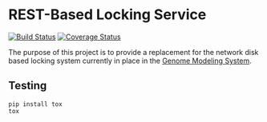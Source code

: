 # REST-Based Locking Service

[![Build Status](https://travis-ci.org/genome/gsc-lock.png?branch=master)](https://travis-ci.org/genome/gsc-lock)
[![Coverage Status](https://coveralls.io/repos/genome/gsc-lock/badge.png)](https://coveralls.io/r/genome/gsc-lock)

The purpose of this project is to provide a replacement for the network disk
based locking system currently in place in the
[Genome Modeling System](https://github.com/genome/gms-core).

## Testing

    pip install tox
    tox

